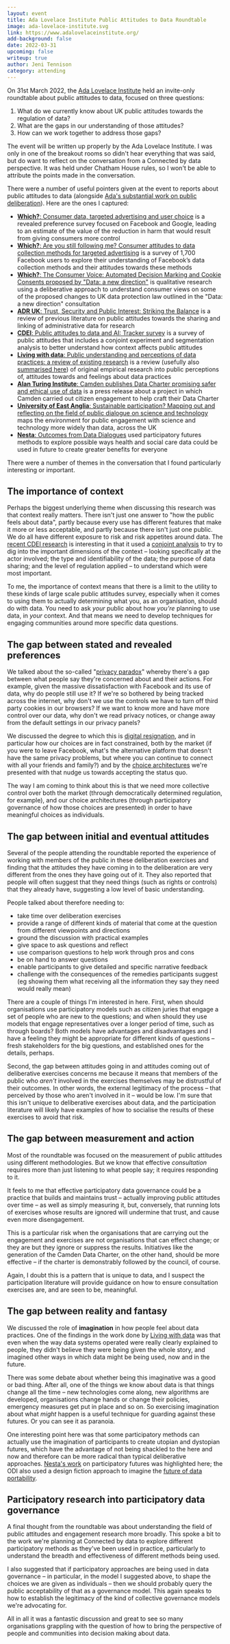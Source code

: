```yaml
---
layout: event
title: Ada Lovelace Institute Public Attitudes to Data Roundtable
image: ada-lovelace-institute.svg
link: https://www.adalovelaceinstitute.org/
add-background: false
date: 2022-03-31
upcoming: false
writeup: true
author: Jeni Tennison
category: attending
---
```

On 31st March 2022, the [Ada Lovelace Institute](https://www.adalovelaceinstitute.org) held an invite-only roundtable about public attitudes to data, focused on three questions:

1. What do we currently know about UK public attitudes towards the regulation of data?
2. What are the gaps in our understanding of those attitudes?
3. How can we work together to address those gaps?

The event will be written up properly by the Ada Lovelace Institute. I was only in one of the breakout rooms so didn't hear everything that was said, but do want to reflect on the conversation from a Connected by data perspective. It was held under Chatham House rules, so I won't be able to attribute the points made in the conversation.

<!--more-->

There were a number of useful pointers given at the event to reports about public attitudes to data (alongside [Ada's substantial work on public deliberation](https://www.adalovelaceinstitute.org/our-work/library/)). Here are the ones I captured:

  * [**Which?**: Consumer data, targeted advertising and user choice](https://www.which.co.uk/policy/digital/8109/consumer-data-targeted-advertising-and-user-choice) is a revealed preference survey focused on Facebook and Google, leading to an estimate of the value of the reduction in harm that would result from giving consumers more control
  * [**Which?**: Are you still following me? Consumer attitudes to data collection methods for targeted advertising](https://www.which.co.uk/policy/digital/8104/are-you-still-following-me) is a survey of 1,700 Facebook users to explore their understanding of Facebook’s data collection methods and their attitudes towards these methods
  * [**Which?**: The Consumer Voice: Automated Decision Marking and Cookie Consents proposed by "Data: a new direction"](https://www.which.co.uk/policy/digital/8426/consumerdatadirection) is qualitative research using a deliberative approach to understand consumer views on some of the proposed changes to UK data protection law outlined in the "Data: a new direction" consultation
  * [**ADR UK**: Trust, Security and Public Interest: Striking the Balance](https://www.adruk.org/fileadmin/uploads/adruk/Trust_Security_and_Public_Interest-_Striking_the_Balance-_ADR_UK_2020.pdf) is a review of previous literature on public attitudes towards the sharing and
linking of administrative data for research
  * [**CDEI**: Public attitudes to data and AI: Tracker survey](https://www.gov.uk/government/publications/public-attitudes-to-data-and-ai-tracker-survey) is a survey of public attitudes that includes a conjoint experiment and segmentation analysis to better understand how context affects public attitudes
  * [**Living with data**: Public understanding and perceptions of data practices: a review of existing research](https://livingwithdata.org/project/wp-content/uploads/2020/05/living-with-data-2020-review-of-existing-research.pdf) is a review (usefully also [summarised here](https://livingwithdata.org/project/wp-content/uploads/2020/05/living-with-data-2020-summary-review-of-existing-research.pdf)) of original empirical research into public perceptions of, attitudes towards and feelings about data practices
  * [**Alan Turing Institute**: Camden publishes Data Charter promising safer and ethical use of data](https://www.turing.ac.uk/news/camden-publishes-data-charter-promising-safer-and-ethical-use-data) is a press release about a project in which Camden carried out citizen engagement to help craft their Data Charter
  * [**University of East Anglia**: Sustainable participation? Mapping out and reflecting on the field of public dialogue on science and technology](https://ueaeprints.uea.ac.uk/id/eprint/37545/1/Chilvers_Sustainable_Participation_report.pdf) maps the environment for public engagement with science and technology more widely than data, across the UK
  * [**Nesta**: Outcomes from Data Dialogues](https://www.nesta.org.uk/report/outcomes-data-dialogues/) used participatory futures methods to explore possible ways health and social care data could be used in future to create greater benefits for everyone

There were a number of themes in the conversation that I found particularly interesting or important.

## The importance of context

Perhaps the biggest underlying theme when discussing this research was that context really matters. There isn't just one answer to "how the public feels about data", partly because every use has different features that make it more or less acceptable, and partly because there isn't just one public. We do all have different exposure to risk and risk appetites around data. The [recent CDEI research](https://www.gov.uk/government/publications/public-attitudes-to-data-and-ai-tracker-survey) is interesting in that it used a [conjoint analysis](https://twitter.com/CDEIUK/status/1509112681042743299) to try to dig into the important dimensions of the context – looking specifically at the actor involved; the type and identifiability of the data; the purpose of data sharing; and the level of regulation applied – to understand which were most important.

To me, the importance of context means that there is a limit to the utility to these kinds of large scale public attitudes survey, especially when it comes to using them to actually determining what you, as an organisation, should do with data. You need to ask *your* public about how *you're* planning to use data, in *your* context. And that means we need to develop techniques for engaging communities around more specific data questions.

## The gap between stated and revealed preferences

We talked about the so-called "[privacy paradox](https://theconversation.com/the-privacy-paradox-we-claim-we-care-about-our-data-so-why-dont-our-actions-match-143354)" whereby there's a gap between what people say they're concerned about and their actions. For example, given the massive dissatisfaction with Facebook and its use of data, why do people still use it? If we're so bothered by being tracked across the internet, why don't we use the controls we have to turn off third party cookies in our browsers? If we want to know more and have more control over our data, why don't we read privacy notices, or change away from the default settings in our privacy panels?

We discussed the degree to which this is [digital resignation](https://doi.org/10.1177%2F1461444819833331), and in particular how our choices are in fact constrained, both by the market (if you were to leave Facebook, what's the alternative platform that doesn't have the same privacy problems, but where you can continue to connect with all your friends and family?) and by the [choice architectures](https://en.wikipedia.org/wiki/Choice_architecture) we're presented with that nudge us towards accepting the status quo.

The way I am coming to think about this is that we need more collective control over both the market (through democratically determined regulation, for example), and our choice architectures (through participatory governance of how those choices are presented) in order to have meaningful choices as individuals.

## The gap between initial and eventual attitudes

Several of the people attending the roundtable reported the experience of working with members of the public in these deliberation exercises and finding that the attitudes they have coming in to the deliberation are very different from the ones they have going out of it. They also reported that people will often suggest that they need things (such as rights or controls) that they already have, suggesting a low level of basic understanding.

People talked about therefore needing to:

* take time over deliberation exercises
* provide a range of different kinds of material that come at the question from different viewpoints and directions
* ground the discussion with practical examples
* give space to ask questions and reflect
* use comparison questions to help work through pros and cons
* be on hand to answer questions
* enable participants to give detailed and specific narrative feedback
* challenge with the consequences of the remedies participants suggest (eg showing them what receiving all the information they say they need would really mean)

There are a couple of things I'm interested in here. First, when should organisations use participatory models such as citizen juries that engage a set of people who are new to the questions; and when should they use models that engage representatives over a longer period of time, such as through boards? Both models have advantages and disadvantages and I have a feeling they might be appropriate for different kinds of questions – fresh stakeholders for the big questions, and established ones for the details, perhaps.

Second, the gap between attitudes going in and attitudes coming out of deliberative exercises concerns me because it means that members of the public who *aren't* involved in the exercises themselves may be distrustful of their outcomes. In other words, the external legitimacy of the process – that perceived by those who aren't involved in it – would be low. I'm sure that this isn't unique to deliberative exercises about data, and the participation literature will likely have examples of how to socialise the results of these exercises to avoid that risk.

## The gap between measurement and action

Most of the roundtable was focused on the measurement of public attitudes using different methodologies. But we know that effective *consultation* requires more than just listening to what people say; it requires responding to it.

It feels to me that effective participatory data governance could be a practice that builds and maintains trust – actually improving public attitudes over time – as well as simply measuring it, but, conversely, that running lots of exercises whose results are ignored will undermine that trust, and cause even more disengagement.

This is a particular risk when the organisations that are carrying out the engagement and exercises are not organisations that can effect change; or they are but they ignore or suppress the results. Initiatives like the generation of the Camden Data Charter, on the other hand, should be more effective – if the charter is demonstrably followed by the council, of course.

Again, I doubt this is a pattern that is unique to data, and I suspect the participation literature will provide guidance on how to ensure consultation exercises are, and are seen to be, meaningful.

## The gap between reality and fantasy

We discussed the role of **imagination** in how people feel about data practices. One of the findings in the work done by [Living with data](https://livingwithdata.org/) was that even when the way data systems operated were really clearly explained to people, they didn't believe they were being given the whole story, and imagined other ways in which data might be being used, now and in the future.

There was some debate about whether being this imaginative was a good or bad thing. After all, one of the things we know about data is that things change all the time – new technologies come along, new algorithms are developed, organisations change hands or change their policies, emergency measures get put in place and so on. So exercising imagination about what *might* happen is a useful technique for guarding against these futures. Or you can see it as paranoia.

One interesting point here was that some participatory methods can actually use the imagination of participants to create utopian and dystopian futures, which have the advantage of not being shackled to the here and now and therefore can be more radical than typical deliberative approaches. [Nesta's work](https://www.nesta.org.uk/report/outcomes-data-dialogues/) on participatory futures was highlighted here; the ODI also used a design fiction approach to imagine the [future of data portability](https://theodi.org/article/data-portability-and-peer-to-peer-accommodation-four-scenarios-for-the-future-report/).

## Participatory research into participatory data governance

A final thought from the roundtable was about understanding the field of public attitudes and engagement research more broadly. This spoke a bit to the work we're planning at Connected by data to explore different participatory methods as they've been used in practice, particularly to understand the breadth and effectiveness of different methods being used.

I also suggested that if participatory approaches are being used in data governance – in particular, in the model I suggested above, to shape the choices we are given as individuals – then we should probably query the public acceptability of that as a governance model. This again speaks to how to establish the legitimacy of the kind of collective governance models we're advocating for.

All in all it was a fantastic discussion and great to see so many organisations grappling with the question of how to bring the perspective of people and communities into decision making about data.
